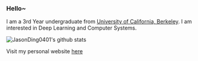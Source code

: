 ### Hello~

I am a 3rd Year undergraduate from [University of California, Berkeley](https://www.berkeley.edu). I am interested in Deep Learning and Computer Systems.


![JasonDing0401's github stats](https://github-readme-stats.vercel.app/api?username=JasonDing0401&show_icons=true&hide_border=true)

Visit my personal website [here](https://jasonding0401.github.io/)

